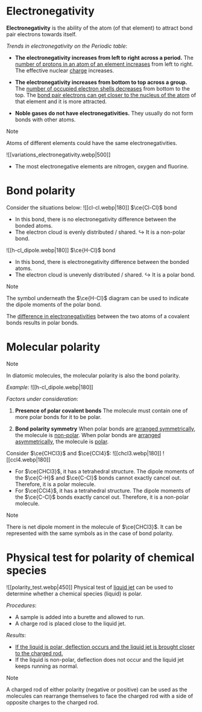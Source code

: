 # Electronegativity
**Electronegativity** is the ability of the atom (of that element) to attract bond pair electrons towards itself.

*Trends in electronegativity on the Periodic table*:
- **The electronegativity increases from left to right across a period.**
  The <u>number of protons in an atom of an element increases</u> from left to right. The effective nuclear <u>charge</u> increases.

- **The electronegativity increases from bottom to top across a group.**
  The <u>number of occupied electron shells decreases</u> from bottom to the top. The <u>bond pair electrons can get closer to the nucleus of the atom</u> of that element and it is more attracted.

- **Noble gases do not have electronegativities.**
  They usually do not form bonds with other atoms.

> [!note]
> Atoms of different elements could have the same electronegativities.


![[variations_electronegativity.webp|500]]
- The most electronegative elements are <span class="hi-blue">nitrogen, oxygen and fluorine</span>.

# Bond polarity
Consider the situations below:
![[cl-cl.webp|180]] $\ce{Cl-Cl}$ bond
- In this bond, there is no electronegativity difference between the bonded atoms.
- The electron cloud is evenly distributed / shared.
↪️ It is a <span class="hi-blue">non-polar bond</span>.

![[h-cl_dipole.webp|180]] $\ce{H-Cl}$ bond
- In this bond, there is electronegativity difference between the bonded atoms.
- The electron cloud is unevenly distributed / shared.
↪️ It is a <span class="hi-blue">polar bond</span>.

> [!note]
> The symbol underneath the $\ce{H-Cl}$ diagram can be used to indicate the dipole moments of the polar bond.

The <u>difference in electronegativities</u> between the two atoms of a covalent bonds results in polar bonds.

# Molecular polarity
> [!note]
> In diatomic molecules, the molecular polarity is also the bond polarity.
> 
> *Example*:
> ![[h-cl_dipole.webp|180]]

*Factors under consideration*:
1. **Presence of polar covalent bonds**
   The molecule must contain one of more polar bonds for it to be polar.

2. **Bond polarity symmetry**
   When polar bonds are <u>arranged symmetrically</u>, the molecule is <u>non-polar</u>.
   When polar bonds are <u>arranged asymmetrically</u>, the molecule is <u>polar</u>.

Consider $\ce{CHCl3}$ and $\ce{CCl4}$:
![[chcl3.webp|180]] ![[ccl4.webp|180]]
- For $\ce{CHCl3}$, it has a tetrahedral structure. The dipole moments of the $\ce{C-H}$ and $\ce{C-Cl}$ bonds cannot exactly cancel out. Therefore, it is a polar molecule.
- For $\ce{CCl4}$, it has a tetrahedral structure. The dipole moments of the $\ce{C-Cl}$ bonds exactly cancel out. Therefore, it is a non-polar molecule.

> [!note]
> There is net dipole moment in the molecule of $\ce{CHCl3}$. It can be represented with the same symbols as in the case of bond polarity.

# Physical test for polarity of chemical species
![[polarity_test.webp|450]]
Physical test of <u>liquid jet</u> can be used to determine whether a chemical species (liquid) is polar.

*Procedures*:
- A sample is added into a burette and allowed to run.
- A charge rod is placed close to the liquid jet.

*Results*:
- <u>If the liquid is polar, deflection occurs and the liquid jet is brought closer to the charged rod.</u>
- If the liquid is non-polar, deflection does not occur and the liquid jet keeps running as normal.

> [!note]
> A charged rod of either polarity (negative or positive) can be used as the molecules can rearrange themselves to face the charged rod with a side of opposite charges to the charged rod.
